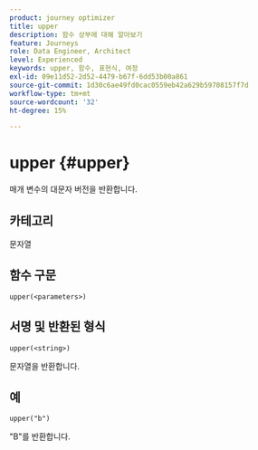 ```yaml
---
product: journey optimizer
title: upper
description: 함수 상부에 대해 알아보기
feature: Journeys
role: Data Engineer, Architect
level: Experienced
keywords: upper, 함수, 표현식, 여정
exl-id: 09e11d52-2d52-4479-b67f-6dd53b00a861
source-git-commit: 1d30c6ae49fd0cac0559eb42a629b59708157f7d
workflow-type: tm+mt
source-wordcount: '32'
ht-degree: 15%

---
```


# upper {#upper}

매개 변수의 대문자 버전을 반환합니다.

## 카테고리

문자열

## 함수 구문

`upper(<parameters>)`

## 서명 및 반환된 형식

`upper(<string>)`

문자열을 반환합니다.

## 예

`upper("b")`

&quot;B&quot;를 반환합니다.
